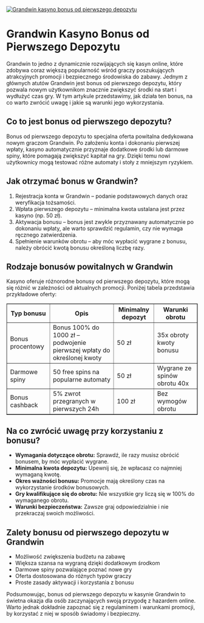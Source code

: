 [![Grandwin kasyno bonus od pierwszego depozytu](https://123-caf.pages.dev/gitsignup.png)](https://vrmoo.ru/Bt82HjjY)

<h1>Grandwin Kasyno Bonus od Pierwszego Depozytu</h1> <p>Grandwin to jedno z dynamicznie rozwijających się kasyn online, które zdobywa coraz większą popularność wśród graczy poszukujących atrakcyjnych promocji i bezpiecznego środowiska do zabawy. Jednym z głównych atutów Grandwin jest bonus od pierwszego depozytu, który pozwala nowym użytkownikom znacznie zwiększyć środki na start i wydłużyć czas gry. W tym artykule przedstawimy, jak działa ten bonus, na co warto zwrócić uwagę i jakie są warunki jego wykorzystania.</p>  <h2>Co to jest bonus od pierwszego depozytu?</h2> <p>Bonus od pierwszego depozytu to specjalna oferta powitalna dedykowana nowym graczom Grandwin. Po założeniu konta i dokonaniu pierwszej wpłaty, kasyno automatycznie przyznaje dodatkowe środki lub darmowe spiny, które pomagają zwiększyć kapitał na gry. Dzięki temu nowi użytkownicy mogą testować różne automaty i stoły z mniejszym ryzykiem.</p>  <h2>Jak otrzymać bonus w Grandwin?</h2> <ol>   <li>Rejestracja konta w Grandwin – podanie podstawowych danych oraz weryfikacja tożsamości.</li>   <li>Wpłata pierwszego depozytu – minimalna kwota ustalana jest przez kasyno (np. 50 zł).</li>   <li>Aktywacja bonusu – bonus jest zwykle przyznawany automatycznie po dokonaniu wpłaty, ale warto sprawdzić regulamin, czy nie wymaga ręcznego zatwierdzenia.</li>   <li>Spełnienie warunków obrotu – aby móc wypłacić wygrane z bonusu, należy obrócić kwotą bonusu określoną liczbę razy.</li> </ol>  <h2>Rodzaje bonusów powitalnych w Grandwin</h2> <p>Kasyno oferuje różnorodne bonusy od pierwszego depozytu, które mogą się różnić w zależności od aktualnych promocji. Poniżej tabela przedstawia przykładowe oferty:</p>  <table border="1" cellpadding="8" cellspacing="0">   <thead>     <tr>       <th>Typ bonusu</th>       <th>Opis</th>       <th>Minimalny depozyt</th>       <th>Warunki obrotu</th>     </tr>   </thead>   <tbody>     <tr>       <td>Bonus procentowy</td>       <td>Bonus 100% do 1000 zł – podwojenie pierwszej wpłaty do określonej kwoty</td>       <td>50 zł</td>       <td>35x obroty kwoty bonusu</td>     </tr>     <tr>       <td>Darmowe spiny</td>       <td>50 free spins na popularne automaty</td>       <td>50 zł</td>       <td>Wygrane ze spinów obrotu 40x</td>     </tr>     <tr>       <td>Bonus cashback</td>       <td>5% zwrot przegranych w pierwszych 24h</td>       <td>100 zł</td>       <td>Bez wymogów obrotu</td>     </tr>   </tbody> </table>  <h2>Na co zwrócić uwagę przy korzystaniu z bonusu?</h2> <ul>   <li><strong>Wymagania dotyczące obrotu:</strong> Sprawdź, ile razy musisz obrócić bonusem, by móc wypłacić wygrane.</li>   <li><strong>Minimalna kwota depozytu:</strong> Upewnij się, że wpłacasz co najmniej wymaganą kwotę.</li>   <li><strong>Okres ważności bonusu:</strong> Promocje mają określony czas na wykorzystanie środków bonusowych.</li>   <li><strong>Gry kwalifikujące się do obrotu:</strong> Nie wszystkie gry liczą się w 100% do wymaganego obrotu.</li>   <li><strong>Warunki bezpieczeństwa:</strong> Zawsze graj odpowiedzialnie i nie przekraczaj swoich możliwości.</li> </ul>  <h2>Zalety bonusu od pierwszego depozytu w Grandwin</h2> <ul>   <li>Możliwość zwiększenia budżetu na zabawę</li>   <li>Większa szansa na wygraną dzięki dodatkowym środkom</li>   <li>Darmowe spiny pozwalające poznać nowe gry</li>   <li>Oferta dostosowana do różnych typów graczy</li>   <li>Proste zasady aktywacji i korzystania z bonusu</li> </ul>  <p>Podsumowując, bonus od pierwszego depozytu w kasynie Grandwin to świetna okazja dla osób zaczynających swoją przygodę z hazardem online. Warto jednak dokładnie zapoznać się z regulaminem i warunkami promocji, by korzystać z niej w sposób świadomy i bezpieczny.</p>